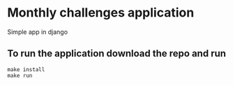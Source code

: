 # Monthly challenges application

Simple app in django

## To run the application download the repo and run 

```{bash}
make install
make run
```
